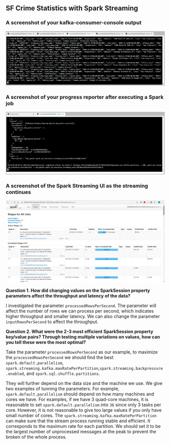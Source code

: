 ## SF Crime Statistics with Spark Streaming 

### A screenshot of your kafka-consumer-console output
![](kafka-consumer-console.png)

### A screenshot of your progress reporter after executing a Spark job
![](spark-job.png)

### A screenshot of the Spark Streaming UI as the streaming continues
![](spark-ui.png)

**Question 1. How did changing values on the SparkSession property parameters affect the throughput and latency of the data?**

I investigated the parameter `processedRowsPerSecond`. The parameter will affect the number of rows we can process per second, which indicates higher throughput and smaller latency. We can also change the parameter `inputRowsPerSecond` to affect the throughput.


**Question 2. What were the 2-3 most efficient SparkSession property key/value pairs? Through testing multiple variations on values, how can you tell these were the most optimal?**

Take the parameter `processedRowsPerSecond` as our example, to maximize the `processedRowsPerSecond` we should find the best `spark.default.parallelism`, `spark.streaming.kafka.maxRatePerPartition`,`spark.streaming.backpressure.enabled`, and `spark.sql.shuffle.partitions`.

They will further depend on the data size and the machine we use. We give two examples of tunning the parameters.  For example, `spark.default.parallelism` should depend on how many machines and cores we have. For examples, if we have 3 quad-core machines, it is reasonable to set `spark.default.parallelism` into `36` since only 3 tasks per core. However, it is not reasonable to give too large values if you only have small number of cores. The `spark.streaming.kafka.maxRatePerPartition` can make sure that the stream process running stable and efficient. It corresponds to the maximum rate for each partition. We should set it to be the largest number of unprocessed messages at the peak to prevent the broken of the whole process. 
